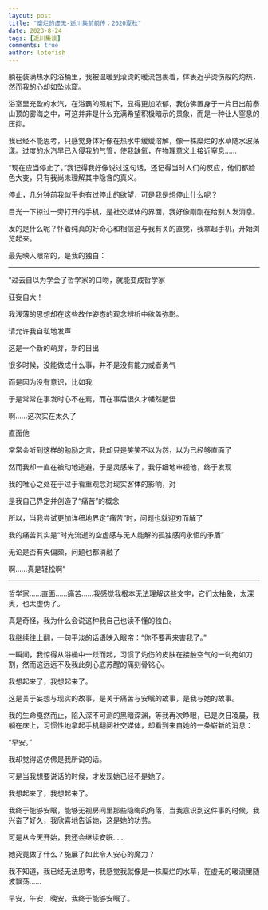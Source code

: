 ```yaml
---
layout: post
title: "糜烂的虚无-逝川集前前传：2020夏秋"
date: 2023-8-24
tags: [逝川集谈]
comments: true
author: lotefish
---
```


躺在装满热水的浴桶里，我被温暖到滚烫的暖流包裹着，体表近乎烫伤般的灼热，然而我的心却如坠冰窟。

浴室里充盈的水汽，在浴霸的照射下，显得更加浓郁，我仿佛置身于一片日出前泰山顶的雾海之中，可这并非是什么充满希望积极暗示的景象，而是一种让人窒息的压抑。

我已经不能思考，只感觉身体好像在热水中缓缓溶解，像一株糜烂的水草随水波荡漾。过度的水汽早已入侵我的气管，使我缺氧，在物理意义上接近窒息……

“现在应当停止了。”我记得我好像说过这句话，还记得当时人们的反应，他们都脸色大变，只有我尚未理解其中隐含的真义。

停止，几分钟前我似乎也有过停止的欲望，可是我是想停止什么呢？

目光一下掠过一旁打开的手机，是社交媒体的界面，我好像刚刚在给别人发消息。

发的是什么呢？怀着纯真的好奇心和相信这与我有关的直觉，我拿起手机，开始浏览起来。

最先映入眼帘的，是我的独白：

---

“过去自以为学会了哲学家的口吻，就能变成哲学家

狂妄自大！

我浅薄的思想却在这些故作姿态的观念辨析中欲盖弥彰。

请允许我自私地发声

这是一个新的萌芽，新的日出

很多时候，没能做成什么事，并不是没有能力或者勇气

而是因为没有意识，比如我

于是常常在事发时心不在焉，而在事后很久才幡然醒悟

啊……这次实在太久了

直面他

常常会听到这样的勉励之言，我却只是笑笑不以为然，以为已经够直面了

然而我却一直在被动地逃避，于是灵感来了，我仔细地审视他，终于发现

我的唯心之处在于过于看重观念对现实客体的影响，对

是我自己界定并创造了“痛苦”的概念

所以，当我尝试更加详细地界定“痛苦”时，问题也就迎刃而解了

我的痛苦其实是“时光流逝的空虚感与无人能解的孤独感间永恒的矛盾”

无论是否有失偏颇，问题也都消融了

啊……真是轻松啊”

---

哲学家……直面……痛苦……我感觉我根本无法理解这些文字，它们太抽象，太深奥，也太虚伪了。

真是奇怪，我为什么会说这种我自己也读不懂的独白。

我继续往上翻，一句平淡的话语映入眼帘：“你不要再来害我了。”

一瞬间，我惊得从浴桶中一跃而起，习惯了灼伤的皮肤在接触空气的一刹宛如刀割，然而这远远不及我此刻心底苏醒的痛刻骨铭心。

我想起来了，我想起来了。

这是关于妄想与现实的故事，是关于痛苦与安眠的故事，是我与她的故事。

我的生命戛然而止，陷入深不可测的黑暗深渊，等我再次睁眼，已是次日凌晨，我躺在床上，习惯性地拿起手机翻阅社交媒体，却看到来自她的一条崭新的消息：

“早安。”

我却觉得这仿佛是我所说的话。

可是当我想要说话的时候，才发现她已经不是她了。

我想起来了，我想起来了。

我终于能够安眠，能够无视房间里那些隐晦的角落，当我意识到这件事的时候，我兴奋了好久，我欣喜地告诉她，这是她的功劳。

可是从今天开始，我还会继续安眠……

她究竟做了什么？施展了如此令人安心的魔力？

我不知道，我已经无法思考，我感觉我就像是一株糜烂的水草，在虚无的暖流里随波飘荡……

早安，午安，晚安，我终于能够安眠了。